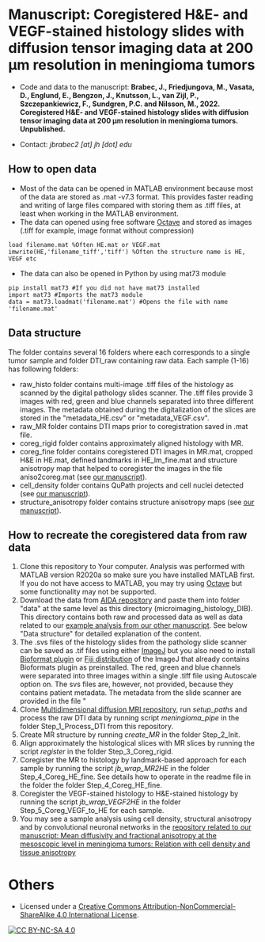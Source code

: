 # Manuscript: Coregistered H&E- and VEGF-stained histology slides with diffusion tensor imaging data at 200 μm resolution in meningioma tumors
* Code and data to the manuscript: **Brabec, J., Friedjungova, M., Vasata, D., Englund, E., Bengzon, J., Knutsson, L., van Zijl, P., Szczepankiewicz, F., Sundgren, P.C. and Nilsson, M., 2022. Coregistered H&E- and VEGF-stained histology slides with diffusion tensor imaging data at 200 μm resolution in meningioma tumors. Unpublished.**

* Contact: *jbrabec2 [at] jh [dot] edu*


## How to open data
* Most of the data can be opened in MATLAB environment because most of the data are stored as .mat -v7.3 format. This provides faster reading and writing of large files compared with storing them as .tiff files, at least when working in the MATLAB environment.
* The data can opened using free software [Octave](https://octave.org) and stored as images (.tiff for example, image format without compression)

```
load filename.mat %Often HE.mat or VEGF.mat
imwrite(HE,'filename_tiff','tiff') %Often the structure name is HE, VEGF etc
```

* The data can also be opened in Python by using mat73 module

```
pip install mat73 #If you did not have mat73 installed
import mat73 #Imports the mat73 module
data = mat73.loadmat('filename.mat') #Opens the file with name 'filename.mat'
```

## Data structure
The folder contains several 16 folders where each corresponds to a single tumor sample and folder DTI_raw containing raw data.
Each sample (1-16) has following folders:
* raw_histo folder contains multi-image .tiff files of the histology as scanned by the digital pathology slides scanner. The .tiff files provide 3 images with red, green and blue channels separated into three different images. The metadata obtained during the digitalization of the slices are stored in the "metadata_HE.csv" or "metadata_VEGF.csv".
* raw_MR folder contains DTI maps prior to coregistration saved in .mat file.
* coreg_rigid folder contains approximately aligned histology with MR.
* coreg_fine folder contains coregistered DTI images in MR.mat, cropped H&E in HE.mat, defined landmarks in HE_lm_fine.mat and structure anisotropy map that helped to coregister the images in the file aniso2coreg.mat (see [our manuscript](https://github.com/jan-brabec/microimaging_vs_histology_in_meningeomas_test)).
* cell_density folder contains QuPath projects and cell nuclei detected (see [our manuscript](https://github.com/jan-brabec/microimaging_vs_histology_in_meningeomas_test)).
* structure_anisotropy folder contains structure anisotropy maps (see [our manuscript](https://github.com/jan-brabec/microimaging_vs_histology_in_meningeomas_test)).


## How to recreate the coregistered data from raw data
1. Clone this repository to Your computer. Analysis was performed with MATLAB version R2020a so make sure you have installed MATLAB first. If you do not have access to MATLAB, you may try using [Octave](https://octave.org) but some functionality may not be supported.
2. Download the data from [AIDA repository](https://aida-doi-repository.github.io) and paste them into folder "data" at the same level as this directory (microimaging_histology_DIB). This directory contains both raw and processed data as well as data related to our [example analysis from our other manuscript](https://github.com/jan-brabec/microimaging_vs_histology_in_meningeomas_test). See below "Data structure" for detailed explanation of the content.
3. The .svs files of the histology slides from the pathology slide scanner can be saved as .tif files using either [ImageJ](https://imagej.nih.gov/ij/index.html) but you also need to install [Bioformat plugin](https://docs.openmicroscopy.org/bio-formats/5.8.2/users/imagej/installing.htmlhttps://docs.openmicroscopy.org/bio-formats/5.8.2/users/imagej/installing.html) or [Fiji distribution](https://imagej.net/software/fiji/downloads) of the ImageJ that already contains Bioformats plugin as preinstalled. The red, green and blue channels were separated into three images within a single .tiff file using Autoscale option on. The svs files are, however, not provided, because they contains patient metadata. The metadata from the slide scanner are provided in the file "
4. Clone [Multidimensional diffusion MRI repository](https://github.com/markus-nilsson/md-dmri), run *setup_paths* and process the raw DTI data by running script *meningioma_pipe* in the folder Step_1_Process_DTI from this repository.
5. Create MR structure by running *create_MR* in the folder Step_2_Init.
6. Align approximately the histological slices with MR slices by running the script *register* in the folder Step_3_Coreg_rigid.
7. Coregister the MR to histology by landmark-based approach for each sample by running the script *jb_wrap_MR2HE* in the folder Step_4_Coreg_HE_fine. See details how to operate in the readme file in the folder the folder Step_4_Coreg_HE_fine.
8. Coregister the VEGF-stained histology to H&E-stained histology by running the script *jb_wrap_VEGF2HE* in the folder Step_5_Coreg_VEGF_to_HE for each sample.
9. You may see a sample analysis using cell density, structural anisotropy and by convolutional neuronal networks in the [repository related to our manuscript: Mean diffusivity and fractional anisotropy at the mesoscopic level in meningioma tumors: Relation with cell density and tissue anisotropy](https://github.com/jan-brabec/microimaging_vs_histology_in_meningeomas_test)






# Others
* Licensed under a [Creative Commons Attribution-NonCommercial-ShareAlike 4.0 International License][cc-by-nc-sa].

[![CC BY-NC-SA 4.0][cc-by-nc-sa-image]][cc-by-nc-sa]

[cc-by-nc-sa]: http://creativecommons.org/licenses/by-nc-sa/4.0/
[cc-by-nc-sa-image]: https://licensebuttons.net/l/by-nc-sa/4.0/88x31.png
